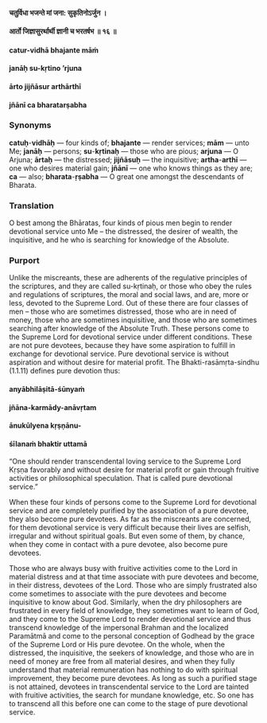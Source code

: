 #### चतुर्विधा भजन्ते मां जना: सुकृतिनोऽर्जुन ।
#### आर्तो जिज्ञासुरर्थार्थी ज्ञानी च भरतर्षभ ॥ १६ ॥

#### catur-vidhā bhajante māṁ
#### janāḥ su-kṛtino ’rjuna
#### ārto jijñāsur arthārthī
#### jñānī ca bharatarṣabha

### Synonyms

**catuḥ**-**vidhāḥ** — four kinds of; **bhajante** — render services; **mām** — unto Me; **janāḥ** — persons; **su**-**kṛtinaḥ** — those who are pious; **arjuna** — O Arjuna; **ārtaḥ** — the distressed; **jijñāsuḥ** — the inquisitive; **artha**-**arthī** — one who desires material gain; **jñānī** — one who knows things as they are; **ca** — also; **bharata**-**ṛṣabha** — O great one amongst the descendants of Bharata.

### Translation

O best among the Bhāratas, four kinds of pious men begin to render devotional service unto Me – the distressed, the desirer of wealth, the inquisitive, and he who is searching for knowledge of the Absolute.

### Purport

Unlike the miscreants, these are adherents of the regulative principles of the scriptures, and they are called su-kṛtinaḥ, or those who obey the rules and regulations of scriptures, the moral and social laws, and are, more or less, devoted to the Supreme Lord. Out of these there are four classes of men – those who are sometimes distressed, those who are in need of money, those who are sometimes inquisitive, and those who are sometimes searching after knowledge of the Absolute Truth. These persons come to the Supreme Lord for devotional service under different conditions. These are not pure devotees, because they have some aspiration to fulfill in exchange for devotional service. Pure devotional service is without aspiration and without desire for material profit. The Bhakti-rasāmṛta-sindhu (1.1.11) defines pure devotion thus:

#### anyābhilāṣitā-śūnyaṁ
#### jñāna-karmādy-anāvṛtam
#### ānukūlyena kṛṣṇānu-
#### śīlanaṁ bhaktir uttamā

“One should render transcendental loving service to the Supreme Lord Kṛṣṇa favorably and without desire for material profit or gain through fruitive activities or philosophical speculation. That is called pure devotional service.”

When these four kinds of persons come to the Supreme Lord for devotional service and are completely purified by the association of a pure devotee, they also become pure devotees. As far as the miscreants are concerned, for them devotional service is very difficult because their lives are selfish, irregular and without spiritual goals. But even some of them, by chance, when they come in contact with a pure devotee, also become pure devotees.

Those who are always busy with fruitive activities come to the Lord in material distress and at that time associate with pure devotees and become, in their distress, devotees of the Lord. Those who are simply frustrated also come sometimes to associate with the pure devotees and become inquisitive to know about God. Similarly, when the dry philosophers are frustrated in every field of knowledge, they sometimes want to learn of God, and they come to the Supreme Lord to render devotional service and thus transcend knowledge of the impersonal Brahman and the localized Paramātmā and come to the personal conception of Godhead by the grace of the Supreme Lord or His pure devotee. On the whole, when the distressed, the inquisitive, the seekers of knowledge, and those who are in need of money are free from all material desires, and when they fully understand that material remuneration has nothing to do with spiritual improvement, they become pure devotees. As long as such a purified stage is not attained, devotees in transcendental service to the Lord are tainted with fruitive activities, the search for mundane knowledge, etc. So one has to transcend all this before one can come to the stage of pure devotional service.